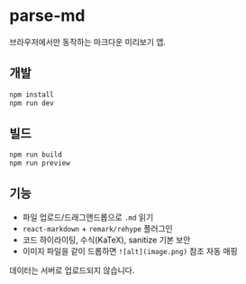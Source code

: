 # parse-md

브라우저에서만 동작하는 마크다운 미리보기 앱.

## 개발

```bash
npm install
npm run dev
```

## 빌드

```bash
npm run build
npm run preview
```

## 기능

- 파일 업로드/드래그앤드롭으로 `.md` 읽기
- `react-markdown` + `remark/rehype` 플러그인
- 코드 하이라이팅, 수식(KaTeX), sanitize 기본 보안
- 이미지 파일을 같이 드롭하면 `![alt](image.png)` 참조 자동 매핑

데이터는 서버로 업로드되지 않습니다.
